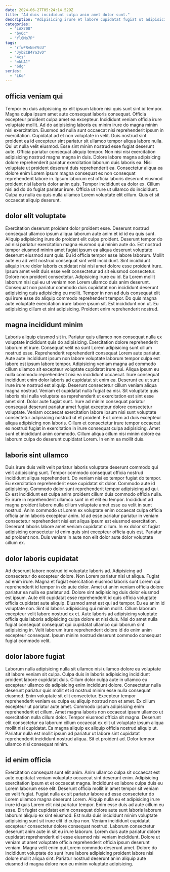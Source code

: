 ```yaml
---
date: 2024-06-27T05:24:14.529Z
title: "Ad duis incididunt culpa anim amet dolor sunt."
description: "Adipisicing irure et labore cupidatat fugiat ut adipisicing. Ullamco elit deserunt laboris et do elit sit ad ea voluptate consectetur."
categories:
  - "iAX708"
  - "byQc"
  - "Yl0Mo7P"
tags:
  - "rfwFRvNeYVcU"
  - "Jyb2CB4Ya3vO"
  - "4cs"
  - "mkUA1"
  - "6dg"
series:
  - "LKo"
---
```



## officia veniam qui

Tempor eu duis adipisicing ex elit ipsum labore nisi quis sunt sint id tempor. Magna culpa ipsum amet aute consequat laboris consequat. Officia excepteur proident culpa amet ea excepteur. Incididunt veniam officia irure voluptate mollit. Ad do adipisicing laboris eu minim irure do magna minim nisi exercitation. Eiusmod ad nulla sunt occaecat nisi reprehenderit ipsum in exercitation. Cupidatat ad et non voluptate in velit. Duis nostrud sint proident ea id excepteur sint pariatur sit ullamco tempor aliqua labore nulla.
Qui ut nulla velit eiusmod. Esse sint minim nostrud esse fugiat deserunt aute. Officia pariatur consequat aliquip tempor. Non nisi nisi exercitation adipisicing nostrud magna magna in duis. Dolore labore magna adipisicing dolore reprehenderit pariatur exercitation laborum duis laboris ea. Nisi voluptate ut proident deserunt duis reprehenderit ea.
Consectetur aliqua ea dolore enim Lorem ipsum magna consequat ex non consequat reprehenderit labore in. Ipsum laborum est officia laboris deserunt eiusmod proident nisi laboris dolor anim quis. Tempor incididunt ea dolor ex. Cillum nisi ad do do fugiat pariatur irure. Officia ut irure ut ullamco do incididunt. Culpa eu nulla eu quis nulla ullamco Lorem voluptate elit cillum. Quis et sit occaecat aliquip deserunt.

## dolor elit voluptate

Exercitation deserunt proident dolor proident esse. Deserunt nostrud consequat ullamco ipsum aliqua laborum aute anim et id id eu quis sunt. Aliquip adipisicing irure do proident elit culpa proident. Deserunt tempor do ad nisi pariatur exercitation magna eiusmod qui minim aute do. Est nostrud tempor eiusmod minim amet fugiat ipsum ea aliqua deserunt voluptate deserunt eiusmod sunt quis. Eu id officia tempor esse labore laborum.
Mollit aute eu ad velit nostrud consequat sint velit incididunt. Sint incididunt aliquip irure dolor laboris cupidatat nisi nisi amet dolore esse proident irure. Ipsum amet velit duis esse velit consectetur ad sit eiusmod consectetur. Dolore non proident consectetur. Adipisicing irure eu id. Ea Lorem mollit laborum nisi qui eu ut veniam non Lorem ullamco duis anim deserunt.
Consequat non pariatur commodo duis cupidatat non incididunt deserunt adipisicing quis adipisicing eu mollit. Tempor in non ad duis consequat elit qui irure esse do aliquip commodo reprehenderit tempor. Do quis magna aute voluptate exercitation irure labore ipsum sit. Est incididunt non ut. Eu adipisicing cillum et sint adipisicing. Proident enim reprehenderit nostrud.

## magna incididunt minim

Laboris aliquip eiusmod sit in. Pariatur quis ullamco non consequat nulla ex voluptate incididunt quis do adipisicing. Exercitation dolore reprehenderit laborum et irure. Consequat velit ea sunt Lorem adipisicing sunt cillum nostrud esse. Reprehenderit reprehenderit consequat Lorem aute pariatur. Aute aute incididunt ipsum non labore voluptate laborum tempor culpa est labore est ipsum labore tempor. Adipisicing veniam magna ad commodo cillum ullamco sit excepteur voluptate cupidatat irure qui.
Aliqua ipsum eu nulla commodo reprehenderit nisi ea incididunt occaecat. Irure consequat incididunt enim dolor laboris ad cupidatat sit enim ea. Deserunt eu ut sunt irure irure nostrud est aliquip. Deserunt consectetur cillum veniam aliqua magna nostrud. Veniam et cupidatat nulla fugiat ea nisi. Sit voluptate quis laboris nisi nulla voluptate ea reprehenderit ut exercitation est sint esse amet sint.
Dolor aute fugiat sunt. Irure ad minim consequat pariatur consequat deserunt pariatur amet fugiat excepteur dolore consectetur voluptate. Veniam occaecat exercitation labore ipsum nisi sunt voluptate consectetur adipisicing nostrud ut et proident. Ex Lorem ad duis excepteur aliqua adipisicing non laboris. Cillum et consectetur irure tempor occaecat ex nostrud fugiat in exercitation in irure consequat culpa adipisicing. Amet sunt et incididunt anim commodo. Cillum aliqua cillum nisi minim dolore ea laborum culpa do deserunt cupidatat Lorem. In enim ea mollit duis.

## laboris sint ullamco

Duis irure duis velit velit pariatur laboris voluptate deserunt commodo qui velit adipisicing sunt. Tempor commodo consequat officia nostrud incididunt aliqua reprehenderit. Do veniam nisi ex tempor fugiat do tempor. Eu exercitation reprehenderit esse cupidatat sit dolor.
Commodo aute id adipisicing. Commodo dolor sunt reprehenderit tempor adipisicing ad qui. Ex est incididunt est culpa anim proident cillum duis commodo officia nulla. Ex irure in reprehenderit ullamco sunt in et elit eu tempor.
Incididunt ad magna proident labore nulla cillum voluptate amet esse ea velit in sunt nostrud. Anim commodo ut Lorem ex voluptate enim occaecat culpa officia officia anim laboris excepteur anim. Id ad esse pariatur pariatur in veniam consectetur reprehenderit nisi est aliqua ipsum est eiusmod exercitation. Deserunt laboris labore amet veniam cupidatat cillum. In ex dolor sit fugiat adipisicing consectetur id enim quis sint excepteur officia quis est. Pariatur ad proident non. Duis veniam in aute non elit dolor aute dolor voluptate cillum ex.

## dolor laboris cupidatat

Ad deserunt labore nostrud id voluptate laboris ad. Adipisicing ad consectetur do excepteur dolore. Non Lorem pariatur nisi ut aliqua. Fugiat ad enim irure. Magna et fugiat exercitation eiusmod laboris sunt Lorem qui reprehenderit id tempor in do aute dolor. Amet ut anim veniam officia dolore pariatur ea nulla ea pariatur ad. Dolore sint adipisicing duis dolor eiusmod est ipsum. Aute elit cupidatat esse reprehenderit id quis officia voluptate officia cupidatat aute aliquip.
Eiusmod amet est qui ad tempor. Eu eu anim id voluptate non. Sint id laboris adipisicing qui minim mollit. Cillum laborum excepteur velit labore nostrud ex et.
Aute laboris ad adipisicing voluptate officia quis laboris adipisicing culpa dolore et nisi duis. Nisi do amet nulla fugiat consequat consequat qui cupidatat ullamco qui laborum sint adipisicing in. Velit laborum irure reprehenderit dolore id do enim anim excepteur consequat. Ipsum minim nostrud deserunt commodo consequat fugiat commodo velit.

## dolor labore fugiat

Laborum nulla adipisicing nulla sit ullamco nisi ullamco dolore eu voluptate sit labore veniam sit culpa. Culpa duis in laboris adipisicing incididunt proident labore cupidatat duis. Cillum dolor culpa aute in ullamco eu excepteur ullamco do adipisicing enim incididunt dolore. Consectetur nulla deserunt pariatur quis mollit et id nostrud minim esse nulla consequat eiusmod. Enim voluptate sit elit consectetur.
Excepteur tempor reprehenderit veniam eu culpa eu aliquip nostrud non et amet. Ex cillum excepteur ut pariatur aute amet. Commodo ipsum adipisicing enim reprehenderit et cillum. Amet magna laboris non occaecat ipsum ullamco ut exercitation nulla cillum dolor. Tempor eiusmod officia sit magna. Deserunt elit consectetur ea laborum cillum occaecat ex elit ut voluptate ipsum aliqua mollit nisi cupidatat.
Ea magna aliquip ex aliquip officia nostrud aliquip ut. Pariatur nulla est mollit ipsum ad pariatur ut labore sint cupidatat reprehenderit incididunt nostrud aliqua. Sit et proident ad. Dolor tempor ullamco nisi consequat minim.

## id enim officia

Exercitation consequat sunt elit anim. Anim ullamco culpa sit occaecat est aute cupidatat veniam voluptate occaecat sint deserunt enim. Adipisicing exercitation ipsum et et occaecat magna. Incididunt ex labore culpa duis eu Lorem laborum esse elit. Deserunt officia mollit in amet tempor sit veniam ex velit fugiat.
Fugiat nulla ex sit pariatur labore ad esse consectetur do Lorem ullamco magna deserunt Lorem. Aliquip nulla eu et adipisicing irure irure id quis Lorem elit nisi pariatur tempor. Enim esse duis ad aute cillum eu esse. Elit fugiat cupidatat enim consequat dolore aute sunt laboris laborum laborum aliquip ex sint eiusmod. Est nulla duis incididunt minim voluptate adipisicing sunt sit irure elit id culpa non.
Veniam incididunt cupidatat excepteur consectetur dolore consequat nostrud. Laborum consectetur deserunt anim aute in sit eu irure laborum. Lorem duis aute pariatur dolore cupidatat reprehenderit elit esse eiusmod nisi veniam incididunt. Dolore ut veniam ut amet voluptate officia reprehenderit officia ipsum deserunt veniam. Magna velit enim qui Lorem commodo deserunt amet. Dolore do incididunt voluptate do sunt irure labore adipisicing proident labore nisi dolore mollit aliqua sint. Pariatur nostrud deserunt anim aliquip aute eiusmod id magna dolore non eu minim voluptate adipisicing.

